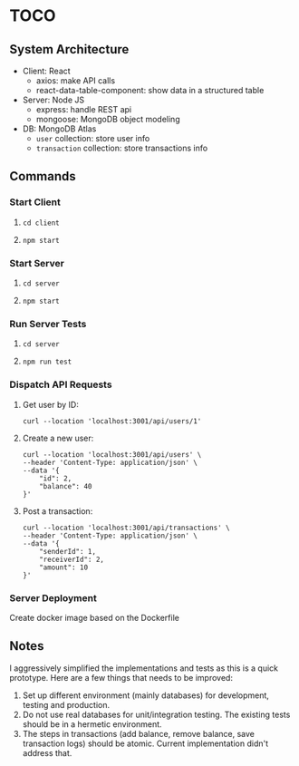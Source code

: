 # TOCO 

## System Architecture

* Client: React
    * axios: make API calls
    * react-data-table-component: show data in a structured table
* Server: Node JS
    * express: handle REST api
    * mongoose: MongoDB object modeling
* DB: MongoDB Atlas
    * `user` collection: store user info
    * `transaction` collection: store transactions info

## Commands

### Start Client

1. `cd client`

1. `npm start`

### Start Server

1. `cd server`

1. `npm start`

### Run Server Tests

1. `cd server`

1. `npm run test`

### Dispatch API Requests

1. Get user by ID: 

    ```
    curl --location 'localhost:3001/api/users/1'
    ```

1. Create a new user: 

    ```
    curl --location 'localhost:3001/api/users' \
    --header 'Content-Type: application/json' \
    --data '{
        "id": 2,
        "balance": 40
    }'
    ```

1. Post a transaction:

    ```
    curl --location 'localhost:3001/api/transactions' \
    --header 'Content-Type: application/json' \
    --data '{
        "senderId": 1,
        "receiverId": 2,
        "amount": 10
    }'
    ```

### Server Deployment

Create docker image based on the Dockerfile

## Notes

I aggressively simplified the implementations and tests as this is a quick prototype. Here are a few things that needs to be improved:

1. Set up different environment (mainly databases) for development, testing and production. 
1. Do not use real databases for unit/integration testing. The existing tests should be in a hermetic environment.
1. The steps in transactions (add balance, remove balance, save transaction logs) should be atomic. Current implementation didn't address that.